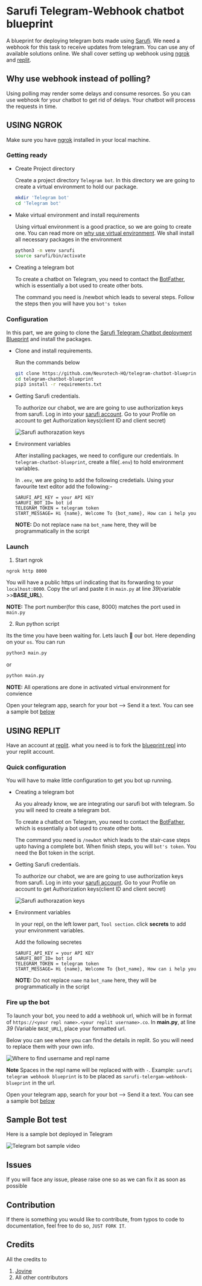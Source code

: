 # Sarufi Telegram-Webhook chatbot blueprint

A blueprint for deploying telegram bots made using [Sarufi](https://docs.sarufi.io/). We need a webhook for this task to receive updates from telegram. You can use any of available solutions online. We shall cover setting up webhook using [ngrok](#using-ngrok) and [replit](#using-replit).

## Why use webhook instead of polling?

Using polling may render some delays and consume resorces. So you can use webhook for your chatbot to get rid of delays. Your chatbot will process the requests in time.

## USING NGROK

Make sure you have [ngrok]("https://ngrok.com") installed in your local machine.

### Getting ready

- Create Project directory

  Create a project directory `Telegram bot`. In this directory we are going to create a virtual environment to hold our package.

  ```bash
  mkdir 'Telegram bot'
  cd 'Telegram bot'

  ```

- Make virtual environment and install requirements

  Using virtual environment is a good practice, so we are going to create one. You can read more on [why use virtual environment](https://www.freecodecamp.org/news/how-to-setup-virtual-environments-in-python/). We shall install all necessary packages in the environment

  ```bash
  python3 -m venv sarufi
  source sarufi/bin/activate
  ```

- Creating a telegram bot

  To create a chatbot on Telegram, you need to contact the [BotFather](https://telegram.me/BotFather), which is essentially a bot used to create other bots.

  The command you need is /newbot which leads to several steps. Follow the steps then you will have you `bot's token`

### Configuration

In this part, we are going to clone the [Sarufi Telegram Chatbot deployment Blueprint](https://github.com/Neurotech-HQ/telegram-chatbot-blueprint.git) and install the packages.

- Clone and install requirements.

  Run the commands below

  ```bash
  git clone https://github.com/Neurotech-HQ/telegram-chatbot-blueprint.git
  cd telegram-chatbot-blueprint
  pip3 install -r requirements.txt
  ```

- Getting Sarufi credentials.
  
  To authorize our chabot, we are are going to use authorization keys from sarufi. Log in into your [sarufi account](https://sarufi.io). Go to your Profile on account to get Authorization keys(client ID and client secret)

  ![Sarufi authorazation keys](img/sarufi_authorization.png)

- Environment variables

  After installing packages, we need to configure our credentials. In `telegram-chatbot-blueprint`, create a file(`.env`) to hold environment variables.

  In `.env`, we are going to add the following credetials. Using your favourite text editor add the following:-

  ```text
  SARUFI_API_KEY = your API KEY
  SARUFI_BOT_ID= bot id
  TELEGRAM_TOKEN = telegram token
  START_MESSAGE= Hi {name}, Welcome To {bot_name}, How can i help you
  ```

  **NOTE:** Do not replace `name` na `bot_name` here, they will be programmatically in the script

### Launch

1. Start ngrok
  
  ```bash
  ngrok http 8000
  ```

  You will have a public https url indicating that its forwarding to your `localhost:8000`. Copy the url and paste it in `main.py` at line _39_(variable >>**BASE_URL**).

  **NOTE:** The port number(for this case, 8000) matches the port used in `main.py`

2. Run python script
  
  Its the time you have been waiting for. Lets lauch 🚀 our bot. Here depending on your `os`. You can run

  ```python
  python3 main.py
  ```

  or
  
  ```python
  python main.py
  ```
  
  **NOTE:** All operations are done in activated virtual environment for convience

Open your telegram app, search for your bot --> Send it a text. You can see a sample bot [below](#sample-bot-test)

## USING REPLIT

Have an account at [replit]("https://replit.com"). what you need is to fork the [blueprint repl]("https://replit.com/@neurotechafrica/sarufi-telegram-webhook-blueprint) into your replit account.

### Quick configuration

You will have to make little configuration to get you bot up running.

- Creating a telegram bot

  As you already know, we are integrating our sarufi bot with telegram. So you will need to create a telegram bot.

  To create a chatbot on Telegram, you need to contact the [BotFather](https://telegram.me/BotFather), which is essentially a bot used to create other bots.

  The command you need is `/newbot` which leads to the stair-case steps upto having a complete bot. When finish steps, you will `bot's token`. You need the Bot token in the script.

- Getting Sarufi credentials.
  
  To authorize our chabot, we are are going to use authorization keys from sarufi. Log in into your [sarufi account](https://sarufi.io). Go to your Profile on account to get Authorization keys(client ID and client secret)

  ![Sarufi authorazation keys](img/sarufi_authorization.png)

- Environment variables

  In your repl, on the left lower part, `Tool section`. click **secrets** to add your environment variables.

  Add the following secretes

  ```text
  SARUFI_API_KEY = your API KEY
  SARUFI_BOT_ID= bot id
  TELEGRAM_TOKEN = telegram token
  START_MESSAGE= Hi {name}, Welcome To {bot_name}, How can i help you
  ```

  **NOTE:** Do not replace `name` na `bot_name` here, they will be programmatically in the script

### Fire up the bot

To launch your bot, you need to add a webhook url, which will be in format of `https://<your repl name>.<your replit username>.co`. In **main.py**, at line _39_ (Variable `BASE_URL`), place your formatted url.

Below you can see where you can find the details in replit. So you will need to replace them with your own info.

![Where to find username and repl name](./img/repl-name-and-username-in-replit.png)

**Note** Spaces in the repl name will be replaced with with `-`. Example: `sarufi telegram webhook blueprint` is to be placed as `sarufi-telergam-webhook-blueprint` in the url.

Open your telegram app, search for your bot --> Send it a text. You can see a sample bot [below](#sample-bot-test)

## Sample Bot test

Here is a sample bot deployed in Telegram

![Telegram bot sample video](./img/sample.gif)

## Issues

If you will face any issue, please raise one so as we can fix it as soon as possible

## Contribution

If there is something you would like to contribute, from typos to code to documentation, feel free to do so, `JUST FORK IT`.

## Credits

All the credits to

1. [Jovine](https://github.com/jovyinny)
2. All other contributors
